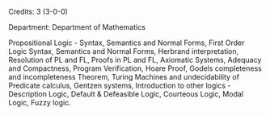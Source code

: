 Credits: 3 (3-0-0)

Department: Department of Mathematics

Propositional Logic - Syntax, Semantics and Normal Forms, First Order Logic Syntax, Semantics and Normal Forms, Herbrand interpretation, Resolution of PL and FL, Proofs in PL and FL, Axiomatic Systems, Adequacy and Compactness, Program Verification, Hoare Proof, Godels completeness and incompleteness Theorem, Turing Machines and undecidability of Predicate calculus, Gentzen systems, Introduction to other logics - Description Logic, Default & Defeasible Logic, Courteous Logic, Modal Logic, Fuzzy logic.